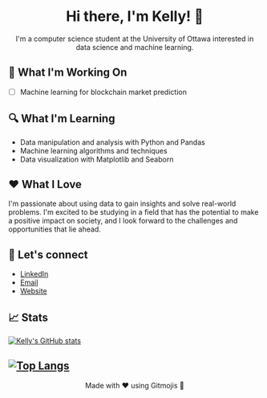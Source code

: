 
<h1 align="center">Hi there, I'm Kelly! 👋 </h1>

<p align="center">
  I'm a computer science student at the University of Ottawa interested in data science and machine learning.
</p>

<p align="center">
  <a href="https://www.linkedin.com/in/kellygaocs">
  <a href="
    <img src="https://img.shields.io/badge/-LinkedIn-blue?style=flat-square&logo=Linkedin&logoColor=white&link=[linkedin.com/kellygaoCS]">
  </a>
</p>

## 🚀 What I'm Working On

- [ ] Machine learning for blockchain market prediction

## 🔍 What I'm Learning

- Data manipulation and analysis with Python and Pandas
- Machine learning algorithms and techniques
- Data visualization with Matplotlib and Seaborn

## ❤️ What I Love

I'm passionate about using data to gain insights and solve real-world problems. I'm excited to be studying in a field that has the potential to make a positive impact on society, and I look forward to the challenges and opportunities that lie ahead.

## 💬 Let's connect

- [LinkedIn](https://www.linkedin.com/in/kellygaoCS/)
- [Email](kellygao@live.ca)
- [Website](gaokelly.com)

## 📈 Stats

[![Kelly's GitHub stats](https://github-readme-stats.vercel.app/api?username=miuponn&count_private=true&show_icons=true&theme=radical)](https://github.com/miuponn/github-readme-stats)

[![Top Langs](https://github-readme-stats.vercel.app/api/top-langs/?username=miuponn&layout=compact&theme=vision-friendly-dark)](https://github.com/miuponn/github-readme-stats)
---

<p align="center">
  Made with ❤️ using Gitmojis 🚀
</p>
